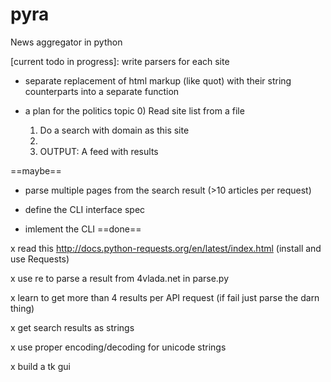 pyra
====

News aggregator in python

[current todo in progress]: write parsers for each site 

* separate replacement of html markup (like quot) with their string counterparts into a separate function

* a plan for the politics topic
	0) Read site list from a file
	1) Do a search with domain as this site
	2) 
	3) OUTPUT: A feed with results


==maybe==

* parse multiple pages from the search result (>10 articles per request)

* define the CLI interface spec

* imlement the CLI 
==done==
	
x read this http://docs.python-requests.org/en/latest/index.html (install and use Requests) 

x use re to parse a result from 4vlada.net in parse.py

x learn to get more than 4 results per API request (if fail just parse the darn thing)

x get search results as strings

x use proper encoding/decoding for unicode strings 

x build a tk gui

